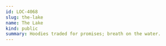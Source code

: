 ```yaml
---
id: LOC-4068
slug: the-lake
name: The Lake
kind: public
summary: Hoodies traded for promises; breath on the water.
---
```


